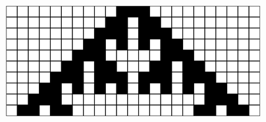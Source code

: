 <style>    .grid {      display: grid;      grid-template-columns: repeat(23, 30px);      grid-template-rows: repeat(10, 30px);    }    .white-cell {      border-style: solid;      border-width: 1px;      background-color: white;      border-color: black;    }    .black-cell {      border-style: solid;      border-width: 1px;      background-color: black;      border-color: black;    }    </style>  
<div class='grid'>
<div class='white-cell'></div>
<div class='white-cell'></div>
<div class='white-cell'></div>
<div class='white-cell'></div>
<div class='white-cell'></div>
<div class='white-cell'></div>
<div class='white-cell'></div>
<div class='white-cell'></div>
<div class='white-cell'></div>
<div class='white-cell'></div>
<div class='black-cell'></div>
<div class='black-cell'></div>
<div class='black-cell'></div>
<div class='white-cell'></div>
<div class='white-cell'></div>
<div class='white-cell'></div>
<div class='white-cell'></div>
<div class='white-cell'></div>
<div class='white-cell'></div>
<div class='white-cell'></div>
<div class='white-cell'></div>
<div class='white-cell'></div>
<div class='white-cell'></div>
<div class='white-cell'></div>
<div class='white-cell'></div>
<div class='white-cell'></div>
<div class='white-cell'></div>
<div class='white-cell'></div>
<div class='white-cell'></div>
<div class='white-cell'></div>
<div class='white-cell'></div>
<div class='white-cell'></div>
<div class='black-cell'></div>
<div class='black-cell'></div>
<div class='white-cell'></div>
<div class='black-cell'></div>
<div class='black-cell'></div>
<div class='white-cell'></div>
<div class='white-cell'></div>
<div class='white-cell'></div>
<div class='white-cell'></div>
<div class='white-cell'></div>
<div class='white-cell'></div>
<div class='white-cell'></div>
<div class='white-cell'></div>
<div class='white-cell'></div>
<div class='white-cell'></div>
<div class='white-cell'></div>
<div class='white-cell'></div>
<div class='white-cell'></div>
<div class='white-cell'></div>
<div class='white-cell'></div>
<div class='white-cell'></div>
<div class='white-cell'></div>
<div class='black-cell'></div>
<div class='black-cell'></div>
<div class='black-cell'></div>
<div class='white-cell'></div>
<div class='black-cell'></div>
<div class='black-cell'></div>
<div class='black-cell'></div>
<div class='white-cell'></div>
<div class='white-cell'></div>
<div class='white-cell'></div>
<div class='white-cell'></div>
<div class='white-cell'></div>
<div class='white-cell'></div>
<div class='white-cell'></div>
<div class='white-cell'></div>
<div class='white-cell'></div>
<div class='white-cell'></div>
<div class='white-cell'></div>
<div class='white-cell'></div>
<div class='white-cell'></div>
<div class='white-cell'></div>
<div class='white-cell'></div>
<div class='black-cell'></div>
<div class='black-cell'></div>
<div class='white-cell'></div>
<div class='black-cell'></div>
<div class='white-cell'></div>
<div class='black-cell'></div>
<div class='white-cell'></div>
<div class='black-cell'></div>
<div class='black-cell'></div>
<div class='white-cell'></div>
<div class='white-cell'></div>
<div class='white-cell'></div>
<div class='white-cell'></div>
<div class='white-cell'></div>
<div class='white-cell'></div>
<div class='white-cell'></div>
<div class='white-cell'></div>
<div class='white-cell'></div>
<div class='white-cell'></div>
<div class='white-cell'></div>
<div class='white-cell'></div>
<div class='white-cell'></div>
<div class='black-cell'></div>
<div class='black-cell'></div>
<div class='black-cell'></div>
<div class='white-cell'></div>
<div class='white-cell'></div>
<div class='white-cell'></div>
<div class='white-cell'></div>
<div class='white-cell'></div>
<div class='black-cell'></div>
<div class='black-cell'></div>
<div class='black-cell'></div>
<div class='white-cell'></div>
<div class='white-cell'></div>
<div class='white-cell'></div>
<div class='white-cell'></div>
<div class='white-cell'></div>
<div class='white-cell'></div>
<div class='white-cell'></div>
<div class='white-cell'></div>
<div class='white-cell'></div>
<div class='white-cell'></div>
<div class='white-cell'></div>
<div class='black-cell'></div>
<div class='black-cell'></div>
<div class='white-cell'></div>
<div class='black-cell'></div>
<div class='black-cell'></div>
<div class='white-cell'></div>
<div class='white-cell'></div>
<div class='white-cell'></div>
<div class='black-cell'></div>
<div class='black-cell'></div>
<div class='white-cell'></div>
<div class='black-cell'></div>
<div class='black-cell'></div>
<div class='white-cell'></div>
<div class='white-cell'></div>
<div class='white-cell'></div>
<div class='white-cell'></div>
<div class='white-cell'></div>
<div class='white-cell'></div>
<div class='white-cell'></div>
<div class='white-cell'></div>
<div class='white-cell'></div>
<div class='black-cell'></div>
<div class='black-cell'></div>
<div class='black-cell'></div>
<div class='white-cell'></div>
<div class='black-cell'></div>
<div class='black-cell'></div>
<div class='black-cell'></div>
<div class='white-cell'></div>
<div class='black-cell'></div>
<div class='black-cell'></div>
<div class='black-cell'></div>
<div class='white-cell'></div>
<div class='black-cell'></div>
<div class='black-cell'></div>
<div class='black-cell'></div>
<div class='white-cell'></div>
<div class='white-cell'></div>
<div class='white-cell'></div>
<div class='white-cell'></div>
<div class='white-cell'></div>
<div class='white-cell'></div>
<div class='white-cell'></div>
<div class='black-cell'></div>
<div class='black-cell'></div>
<div class='white-cell'></div>
<div class='black-cell'></div>
<div class='white-cell'></div>
<div class='black-cell'></div>
<div class='white-cell'></div>
<div class='black-cell'></div>
<div class='white-cell'></div>
<div class='black-cell'></div>
<div class='white-cell'></div>
<div class='black-cell'></div>
<div class='white-cell'></div>
<div class='black-cell'></div>
<div class='white-cell'></div>
<div class='black-cell'></div>
<div class='black-cell'></div>
<div class='white-cell'></div>
<div class='white-cell'></div>
<div class='white-cell'></div>
<div class='white-cell'></div>
<div class='white-cell'></div>
<div class='black-cell'></div>
<div class='black-cell'></div>
<div class='black-cell'></div>
<div class='white-cell'></div>
<div class='white-cell'></div>
<div class='white-cell'></div>
<div class='white-cell'></div>
<div class='white-cell'></div>
<div class='white-cell'></div>
<div class='white-cell'></div>
<div class='white-cell'></div>
<div class='white-cell'></div>
<div class='white-cell'></div>
<div class='white-cell'></div>
<div class='white-cell'></div>
<div class='white-cell'></div>
<div class='black-cell'></div>
<div class='black-cell'></div>
<div class='black-cell'></div>
<div class='white-cell'></div>
<div class='white-cell'></div>
<div class='white-cell'></div>
<div class='black-cell'></div>
<div class='black-cell'></div>
<div class='white-cell'></div>
<div class='black-cell'></div>
<div class='black-cell'></div>
<div class='white-cell'></div>
<div class='white-cell'></div>
<div class='white-cell'></div>
<div class='white-cell'></div>
<div class='white-cell'></div>
<div class='white-cell'></div>
<div class='white-cell'></div>
<div class='white-cell'></div>
<div class='white-cell'></div>
<div class='white-cell'></div>
<div class='white-cell'></div>
<div class='black-cell'></div>
<div class='black-cell'></div>
<div class='white-cell'></div>
<div class='black-cell'></div>
<div class='black-cell'></div>
<div class='white-cell'></div>
</div>
